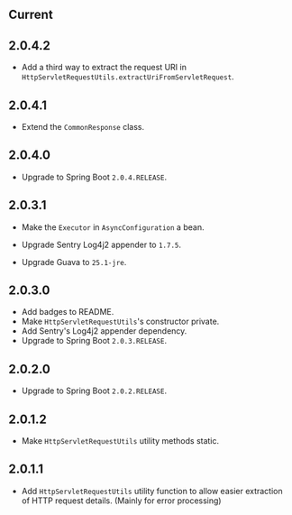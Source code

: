 ## Current

## 2.0.4.2

* Add a third way to extract the request URI in `HttpServletRequestUtils.extractUriFromServletRequest`.

## 2.0.4.1

* Extend the `CommonResponse` class.

## 2.0.4.0

* Upgrade to Spring Boot `2.0.4.RELEASE`.

## 2.0.3.1

* Make the `Executor` in `AsyncConfiguration` a bean.


* Upgrade Sentry Log4j2 appender to `1.7.5`.
* Upgrade Guava to `25.1-jre`.

## 2.0.3.0

* Add badges to README.
* Make `HttpServletRequestUtils`'s constructor private.
* Add Sentry's Log4j2 appender dependency.
* Upgrade to Spring Boot `2.0.3.RELEASE`.

## 2.0.2.0

* Upgrade to Spring Boot `2.0.2.RELEASE`.

## 2.0.1.2

* Make `HttpServletRequestUtils` utility methods static.

## 2.0.1.1

* Add `HttpServletRequestUtils` utility function to allow easier extraction of HTTP request details. (Mainly for error processing)
